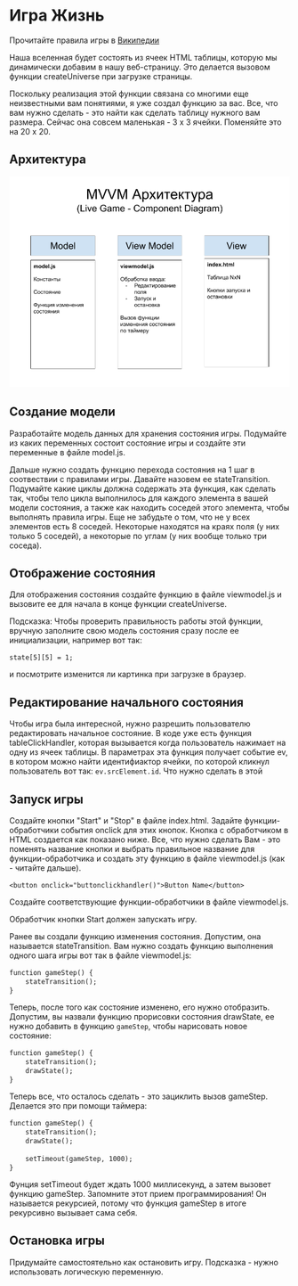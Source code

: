 # Игра Жизнь

Прочитайте правила игры в [Википедии](https://ru.wikipedia.org/wiki/%D0%98%D0%B3%D1%80%D0%B0_%C2%AB%D0%96%D0%B8%D0%B7%D0%BD%D1%8C%C2%BB)

Наша вселенная будет состоять из ячеек HTML таблицы, которую мы динамически добавим в нашу веб-страницу. Это делается вызовом функции createUniverse при загрузке страницы.

Поскольку реализация этой функции связана со многими еще неизвестными вам понятиями, я уже создал функцию за вас. Все, что вам нужно сделать - это найти как сделать таблицу нужного вам размера. Сейчас она совсем маленькая - 3 x 3 ячейки. Поменяйте это на 20 x 20.

## Архитектура

![](https://github.com/gregzaitsev/school444/blob/master/projects/livegame/LiveGame.png)

## Создание модели

Разработайте модель данных для хранения состояния игры. Подумайте из каких переменных состоит состояние игры и создайте эти переменные в файле model.js.

Дальше нужно создать функцию перехода состояния на 1 шаг в соотвествии с правилами игры. Давайте назовем ее stateTransition. Подумайте какие циклы должна содержать эта функция, как сделать так, чтобы тело цикла выполнилось для каждого элемента в вашей модели состояния, а также как находить соседей этого элемента, чтобы выполнять правила игры. Еще не забудьте о том, что не у всех элементов есть 8 соседей. Некоторые находятся на краях поля (у них только 5 соседей), а некоторые по углам (у них вообще только три соседа).

## Отображение состояния

Для отображения состояния создайте функцию в файле viewmodel.js и вызовите ее для начала в конце функции createUniverse.

Подсказка: Чтобы проверить правильность работы этой функции, вручную заполните свою модель состояния сразу после ее инициализации, например вот так:

```
state[5][5] = 1;
```

и посмотрите изменится ли картинка при загрузке в браузер.

## Редактирование начального состояния

Чтобы игра была интересной, нужно разрешить пользователю редактировать начальное состояние. В коде уже есть функция tableClickHandler, которая вызывается когда пользователь нажимает на одну из ячеек таблицы. В параметрах эта функция получает событие ev, в котором можно найти идентифиактор ячейки, по которой кликнул пользователь вот так: `ev.srcElement.id`. Что нужно сделать в этой

## Запуск игры

Создайте кнопки "Start" и "Stop" в файле index.html. Задайте функции-обработчики события onclick для этих кнопок. Кнопка с обработчиком в HTML создается как показано ниже. Все, что нужно сделать Вам - это поменять название кнопки и выбрать правильное название для функции-обработчика и создать эту функцию в файле viewmodel.js (как - читайте дальше).

```
<button onclick="buttonclickhandler()">Button Name</button>
```

Создайте соответствующие функции-обработчики в файле viewmodel.js.

Обработчик кнопки Start должен запускать игру.

Ранее вы создали функцию изменения состояния. Допустим, она называется stateTransition. Вам нужно создать функцию выполнения одного шага игры вот так в файле viewmodel.js:

```
function gameStep() {
    stateTransition();
}
```

Теперь, после того как состояние изменено, его нужно отобразить. Допустим, вы назвали функцию прорисовки состояния drawState, ее нужно добавить в функцию `gameStep`, чтобы нарисовать новое состояние:
```
function gameStep() {
    stateTransition();
    drawState();
}
```

Теперь все, что осталось сделать - это зациклить вызов gameStep. Делается это при помощи таймера:

```
function gameStep() {
    stateTransition();
    drawState();

    setTimeout(gameStep, 1000);
}
```

Фунция setTimeout будет ждать 1000 миллисекунд, а затем вызовет функцию gameStep. Запомните этот прием программирования! Он называется рекурсией, потому что функция gameStep в итоге рекурсивно вызывает сама себя.

## Остановка игры

Придумайте самостоятельно как остановить игру. Подсказка - нужно использовать логическую переменную.
